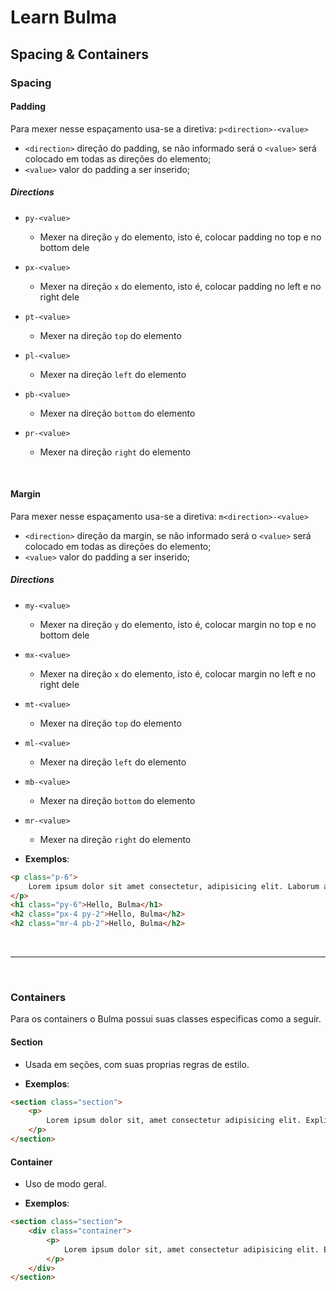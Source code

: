 # Learn Bulma


## Spacing & Containers


### Spacing

#### Padding
Para mexer nesse espaçamento usa-se a diretiva: `p<direction>-<value>`

- `<direction>` direção do padding, se não informado será o `<value>` será colocado em todas as direções do elemento;
-  `<value>` valor do padding a ser inserido;

##### Directions 
- `py-<value>`
	- Mexer na direção `y` do elemento, isto é, colocar padding no top e no bottom dele

- `px-<value>`
	- Mexer na direção `x` do elemento, isto é, colocar padding no left e no right dele

- `pt-<value>`
	- Mexer na direção `top` do elemento

- `pl-<value>`
	- Mexer na direção `left` do elemento


- `pb-<value>`
	- Mexer na direção `bottom` do elemento

- `pr-<value>`
	- Mexer na direção `right` do elemento
<br>

#### Margin
Para mexer nesse espaçamento usa-se a diretiva: `m<direction>-<value>`

- `<direction>` direção da margin, se não informado será o `<value>` será colocado em todas as direções do elemento;
-  `<value>` valor do padding a ser inserido;

##### Directions 
- `my-<value>`
	- Mexer na direção `y` do elemento, isto é, colocar margin no top e no bottom dele

- `mx-<value>`
	- Mexer na direção `x` do elemento, isto é, colocar margin no left e no right dele

- `mt-<value>`
	- Mexer na direção `top` do elemento

- `ml-<value>`
	- Mexer na direção `left` do elemento


- `mb-<value>`
	- Mexer na direção `bottom` do elemento

- `mr-<value>`
	- Mexer na direção `right` do elemento


+ **Exemplos**: 
```html
<p class="p-6">
	Lorem ipsum dolor sit amet consectetur, adipisicing elit. Laborum aspernatur iste, obcaecati?
</p>
<h1 class="py-6">Hello, Bulma</h1>
<h2 class="px-4 py-2">Hello, Bulma</h2>
<h2 class="mr-4 pb-2">Hello, Bulma</h2>
```

<br>
<hr>
<br>

### Containers
Para os containers o Bulma possui suas classes especificas como a seguir.

#### Section
- Usada em seções, com suas proprias regras de estilo.
+ **Exemplos**: 
```html
<section class="section">
	<p>
		Lorem ipsum dolor sit, amet consectetur adipisicing elit. Explicabo, voluptas. Illo corrupti explicabo dignissimos iste, necessitatibus vitae quasi? Sint, porro atque suscipit cupiditate.
	</p>
</section>
```

#### Container
- Uso de modo geral.
+ **Exemplos**: 
```html
<section class="section">
	<div class="container">
		<p>
			Lorem ipsum dolor sit, amet consectetur adipisicing elit. Explicabo, voluptas. Illo corrupti explicabo dignissimos iste, necessitatibus vitae quasi? Sint, porro atque suscipit cupiditate.
		</p>
	</div>
</section>
```

